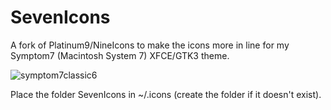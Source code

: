 # SevenIcons

A fork of Platinum9/NineIcons to make the icons more in line for my Symptom7 (Macintosh System 7) XFCE/GTK3 theme.

![symptom7classic6](https://user-images.githubusercontent.com/34405495/179257069-21878bfc-65d2-4006-a6b7-ca4a68aaf0a4.png)



Place the folder SevenIcons in ~/.icons (create the folder if it doesn't exist).

